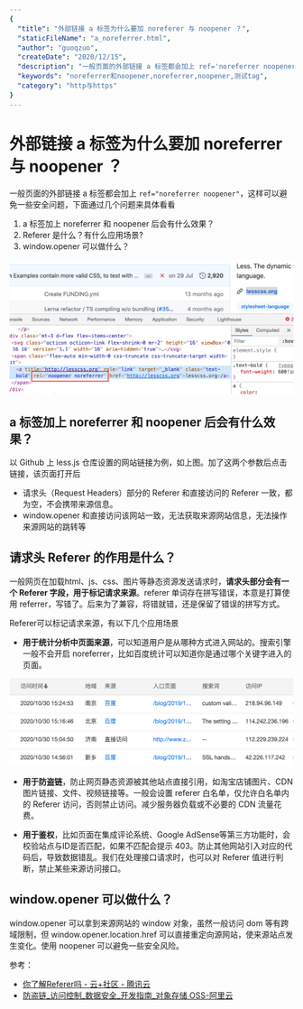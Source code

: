 ```yaml
---
{
  "title": "外部链接 a 标签为什么要加 noreferer 与 noopener ？",
  "staticFileName": "a_noreferrer.html",
  "author": "guoqzuo",
  "createDate": "2020/12/15",
  "description": "一般页面的外部链接 a 标签都会加上 ref='noreferrer noopener'，这样可以避免一些安全问题，下面通过几个问题来具体看看 1. a 标签加上 noreferrer 和 noopener 后会有什么效果？2. Referer 是什么？有什么应用场景? 3. window.opener 可以做什么？",
  "keywords": "noreferrer和noopener,noreferrer,noopener,测试tag",
  "category": "http与https"
}
---
```

# 外部链接 a 标签为什么要加 noreferrer 与 noopener ？
一般页面的外部链接 a 标签都会加上 `ref="noreferrer noopener"`，这样可以避免一些安全问题，下面通过几个问题来具体看看
1. a 标签加上 noreferrer 和 noopener 后会有什么效果？
2. Referer 是什么？有什么应用场景?
3. window.opener 可以做什么？

![noreferer_1.png](../../../images/blog/js/noreferer_1.png)

## a 标签加上 noreferrer 和 noopener 后会有什么效果？

以 Github 上 less.js 仓库设置的网站链接为例，如上图。加了这两个参数后点击链接，该页面打开后
- 请求头（Request Headers）部分的 Referer 和直接访问的 Referer 一致，都为空，不会携带来源信息。
- window.opener 和直接访问该网站一致，无法获取来源网站信息，无法操作来源网站的跳转等

## 请求头 Referer 的作用是什么？

一般网页在加载html、js、css、图片等静态资源发送请求时，**请求头部分会有一个 Referer 字段，用于标记请求来源**。referer 单词存在拼写错误，本意是打算使用 referrer，写错了。后来为了兼容，将错就错，还是保留了错误的拼写方式。

Referer可以标记请求来源，有以下几个应用场景
- **用于统计分析中页面来源**，可以知道用户是从哪种方式进入网站的。搜索引擎一般不会开启 noreferrer，比如百度统计可以知道你是通过哪个关键字进入的页面。

![noreferer_2.png](../../../images/blog/js/noreferer_2.png)

- **用于防盗链**，防止网页静态资源被其他站点直接引用，如淘宝店铺图片、CDN图片链接、文件、视频链接等。一般会设置 referer 白名单，仅允许白名单内的 Referer 访问，否则禁止访问。减少服务器负载或不必要的 CDN 流量花费。

- **用于鉴权**，比如页面在集成评论系统、Google AdSense等第三方功能时，会校验站点与ID是否匹配，如果不匹配会提示 403。防止其他网站引入对应的代码后，导致数据错乱。我们在处理接口请求时，也可以对 Referer 值进行判断，禁止某些来源访问接口。

## window.opener 可以做什么？

window.opener 可以拿到来源网站的 window 对象，虽然一般访问 dom 等有跨域限制，但 window.opener.location.href 可以直接重定向源网站，使来源站点发生变化。使用 noopener 可以避免一些安全风险。

参考：
- [你了解Referer吗 - 云+社区 - 腾讯云](https://cloud.tencent.com/developer/article/1555507)
- [防盗链_访问控制_数据安全_开发指南_对象存储 OSS-阿里云](https://help.aliyun.com/document_detail/31869.html?spm=5176.8466010.referer.1.1e611450esasVK)
